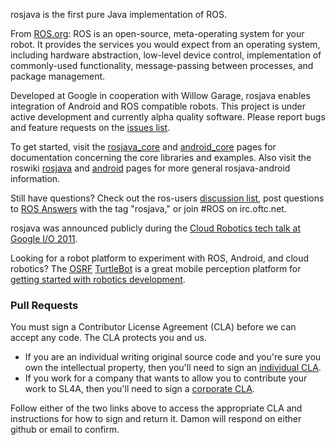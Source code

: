 rosjava is the first pure Java implementation of ROS.

From [ROS.org](http://www.ros.org/wiki/): ROS is an open-source, meta-operating system for your robot. It provides the services you would expect from an operating system, including hardware abstraction, low-level device control, implementation of commonly-used functionality, message-passing between processes, and package management.

Developed at Google in cooperation with Willow Garage, rosjava enables integration of Android and ROS compatible robots. This project is under active development and currently alpha quality software. Please report bugs and feature requests on the [issues list](https://github.com/rosjava/rosjava/issues?state=open).

To get started, visit the [rosjava_core](http://rosjava.github.com/rosjava_core/latest) and [android_core](http://rosjava.github.com/android_core/latest) pages for documentation concerning the core libraries and examples. Also visit the roswiki [rosjava](http://wiki.ros.org/rosjava) and [android](http://wiki.ros.org/android) pages for more general rosjava-android information.

Still have questions? Check out the ros-users [discussion list](https://code.ros.org/mailman/listinfo/ros-users), post questions to [ROS Answers](http://answers.ros.org/questions/) with the tag "rosjava," or join #ROS on irc.oftc.net.

rosjava was announced publicly during the [Cloud Robotics tech talk at Google I/O 2011](http://www.youtube.com/watch?feature=player_embedded&v=FxXBUp-4800).

Looking for a robot platform to experiment with ROS, Android, and cloud robotics? The [OSRF](http://www.osrfoundation.org/) [TurtleBot](http://wiki.ros.org/Robots/TurtleBot) is a great mobile perception platform for [getting started with robotics development](http://www.youtube.com/watch?feature=player_embedded&v=MOEjL8JDvd0).


### Pull Requests ###

You must sign a Contributor License Agreement (CLA) before we can accept any code. The CLA protects you and us.

* If you are an individual writing original source code and you're sure you own the intellectual property, then you'll need to sign an [individual CLA](https://developers.google.com/open-source/cla/individual).
* If you work for a company that wants to allow you to contribute your work to SL4A, then you'll need to sign a [corporate CLA](https://developers.google.com/open-source/cla/corporate).

Follow either of the two links above to access the appropriate CLA and instructions for how to sign and return it. Damon will
respond on either github or email to confirm.
